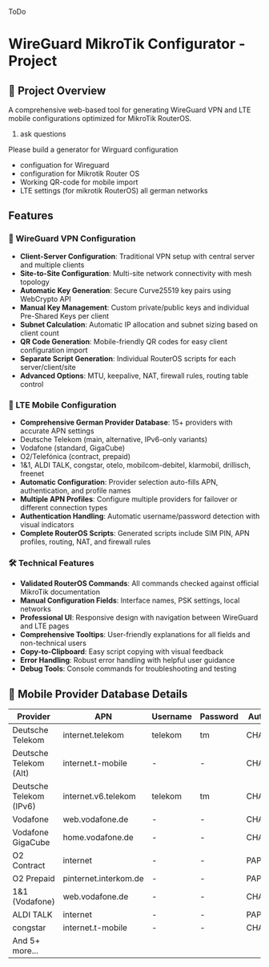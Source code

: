 ToDo

# WireGuard MikroTik Configurator - Project

## 🎯 Project Overview
A comprehensive web-based tool for generating WireGuard VPN and LTE mobile configurations optimized for MikroTik RouterOS.

1. ask questions

Please build a generator for Wirguard configuration
- configuation for Wireguard
- configuration for Mikrotik Router OS
- Working QR-code for mobile import
- LTE settings (for mikrotik RouterOS) all german    networks


## Features

### 🔐 WireGuard VPN Configuration
- **Client-Server Configuration**: Traditional VPN setup with central server and multiple clients
- **Site-to-Site Configuration**: Multi-site network connectivity with mesh topology
- **Automatic Key Generation**: Secure Curve25519 key pairs using WebCrypto API
- **Manual Key Management**: Custom private/public keys and individual Pre-Shared Keys per client
- **Subnet Calculation**: Automatic IP allocation and subnet sizing based on client count
- **QR Code Generation**: Mobile-friendly QR codes for easy client configuration import
- **Separate Script Generation**: Individual RouterOS scripts for each server/client/site
- **Advanced Options**: MTU, keepalive, NAT, firewall rules, routing table control

### 📡 LTE Mobile Configuration
-  **Comprehensive German Provider Database**: 15+ providers with accurate APN settings
  - Deutsche Telekom (main, alternative, IPv6-only variants)
  - Vodafone (standard, GigaCube)
  - O2/Telefónica (contract, prepaid)
  - 1&1, ALDI TALK, congstar, otelo, mobilcom-debitel, klarmobil, drillisch, freenet
-  **Automatic Configuration**: Provider selection auto-fills APN, authentication, and profile names
-  **Multiple APN Profiles**: Configure multiple providers for failover or different connection types
-  **Authentication Handling**: Automatic username/password detection with visual indicators
-  **Complete RouterOS Scripts**: Generated scripts include SIM PIN, APN profiles, routing, NAT, and firewall rules

### 🛠️ Technical Features
-  **Validated RouterOS Commands**: All commands checked against official MikroTik documentation
-  **Manual Configuration Fields**: Interface names, PSK settings, local networks
-  **Professional UI**: Responsive design with navigation between WireGuard and LTE pages
-  **Comprehensive Tooltips**: User-friendly explanations for all fields and non-technical users
-  **Copy-to-Clipboard**: Easy script copying with visual feedback
-  **Error Handling**: Robust error handling with helpful user guidance
-  **Debug Tools**: Console commands for troubleshooting and testing

## 📱 Mobile Provider Database Details
| Provider | APN | Username | Password | Auth | Network |
|----------|-----|----------|----------|------|---------|
| Deutsche Telekom | internet.telekom | telekom | tm | CHAP | Telekom |
| Deutsche Telekom (Alt) | internet.t-mobile | - | - | CHAP | Telekom |
| Deutsche Telekom (IPv6) | internet.v6.telekom | telekom | tm | CHAP | Telekom |
| Vodafone | web.vodafone.de | - | - | CHAP | Vodafone |
| Vodafone GigaCube | home.vodafone.de | - | - | CHAP | Vodafone |
| O2 Contract | internet | - | - | PAP | O2 |
| O2 Prepaid | pinternet.interkom.de | - | - | PAP | O2 |
| 1&1 (Vodafone) | web.vodafone.de | - | - | CHAP | Vodafone |
| ALDI TALK | internet | - | - | PAP | O2 |
| congstar | internet.t-mobile | - | - | CHAP | Telekom |
| And 5+ more... | | | | | |
